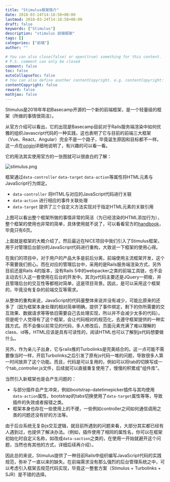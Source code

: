 ```yaml
---
title: "Stimulus框架简介"
date: 2018-03-24T14:18:58+08:00
lastmod: 2018-03-24T14:18:58+08:00
draft: false
keywords: ["Stimulus"]
description: "stimulus 前端框架"
tags: []
categories: ["前端"]
author: ""

# You can also close(false) or open(true) something for this content.
# P.S. comment can only be closed
comment: false
toc: false
autoCollapseToc: false
# You can also define another contentCopyright. e.g. contentCopyright: "This is another copyright."
contentCopyright: false
reward: false
mathjax: false
---
```


Stimulus是2018年年初Basecamp开源的一个新的前端框架，是一个轻量级的框架（所做的事情很简洁）。

从官方介绍可以看出，它的出现是Basecamp目前对于Rails服务端渲染中如何优雅的组织Javascript代码的一种实践，这也表明了它与目前的前端三大框架（Vue、React、Angular）完全不是一个路子，毕竟诞生原因和目标都不一样。这一点在[origin](https://stimulusjs.org/handbook/origin)详细地说明了，有兴趣的可以看一看。

<!--more-->

它的用法其实使用官方的一张图就可以很直白的了解：

![stimulus.png](https://i.loli.net/2018/03/24/5ab5f63f87527.png)

框架通过`data-controller` `data-target` `data-action`等属性将HTML元素与JavaScript行为绑定。

- `data-controller` 将HTML与对应的JavaScript代码进行关联
- `data-action` 进行相应的事件关联处理
- `data-target` 提供了三个自定义方法实现对于指定HTML元素的关联引用

上图可以看出整个框架所做的事情非常的简洁（为已经渲染的HTML添加行为），整个框架的使用也非常的简单，具体使用就不说了，可以看看官方的[handbook](https://stimulusjs.org/handbook/introduction)，毕竟只有6页。

上面就是框架的大概介绍了。然后最近在NICE项目中我们引入了Stimulus框架，用于对管理后台部分的JavaScript代码进行重构，大致说一下框架的使用心得。

在我们的项目中，对于用户的产品大多是前后分离，前端使用主流框架开发，这个不需要我们担心。而在对应的管理后台中，采用的是Rails服务端渲染方式，另外目前还是Rails 4的版本，没有Rails 5中的webpacker之类的前端工具链，也不会主动去引入这一套使用在后台的开发中。其次js代码主要还是JQuery一把梭，并且管理后台的交互性等都相对简单，这是项目背景。因此，是可以采用这个框架的，毕竟没有复杂的前端交互等需求。

从整体的重构来说，JavaScript的代码量整体来说并没有减少，可能比原来的还多了（因为框架本身处理的相对简单明确，提供了事件绑定，剩下的你所需要的交互效果、数据请求等等依旧需要自己去处理实现，所以并不会减少太多的代码）。但是呢个人觉得有了这个框架，会让代码相对的规范化，去遵守框架提供的一种实践方式。而不会像以前常见的代码，多人修改后，页面元素充满了难以理解的class、id等。HTML应该是具有可读性的，阅读HTML也可以了解到js代码想要做什么。

另外，作为亲儿子出身，它与rails推的Turbolinks是完美结合的。这一点可能不需要像当时一样，开启Turbolinks之后引发了原有js代码一堆的问题，导致很多人第一时间放弃了这个功能。而且，代码是可以复用的，例如可以将tab的切换写成一个tab_controller.js文件，后续就可以直接重复使用了，慢慢的积累成"组件库"。

当然引入新框架也是会产生问题的：

- 与部分插件会产生冲突，例如bootstrap-datetimepicker插件与其均使用`data-action`属性，bootstrap的tabs切换使用了`data-target`属性等等，导致插件的失效或者报错之类。
- 框架本身也存在一些使用上的不便，一些例如controller之间如何通信调用之类的问题还没有好的方法等。

由于后台系统无复杂js交互逻辑，就目前所遇到的问题来看，大部分其实都已经有人遇到过，也提供了解决办法。（例如，插件使用了相同的属性名，你可以在框架初始化时自定义名称，如改成`data-saction`之类的，在使用一开始就避开这个问题，当然也有其他的方式，详细后续再介绍）。

因此总的来说，Stimulus提供了一种目前Rails中组织编写JavaScript代码的实践规范，弥补了一直以来的缺失。在前端需求没有那么强烈的后台管理系统之中，可以考虑引入框架去规范代码实现，毕竟这一整套方案（Stimulus + Turbolinks + SJR）是不错的选择。



